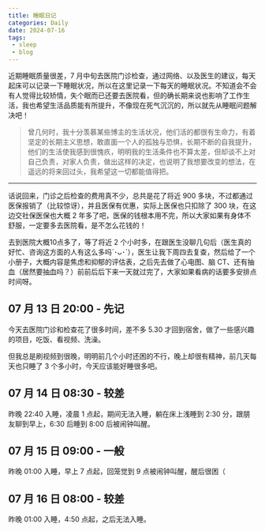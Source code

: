 ```yaml
---
title: 睡眠日记
categories: Daily
date: 2024-07-16
tags:
 - sleep
 - blog
---
```


近期睡眠质量很差，7 月中旬去医院门诊检查，通过网络、以及医生的建议，每天起床可以记录一下睡眠状况，所以在这里记录一下每天的睡眠状况。不知道会不会有人觉得比较矫情，失个眠而已还要去医院看，但的确长期来说也影响了工作生活，我也希望生活品质能有所提升，不像现在死气沉沉的，所以就先从睡眠问题解决吧！

<!-- more -->

> 曾几何时，我十分羡慕某些博主的生活状况，他们活的都很有生命力，有着坚定的长期主义思想，敢直面一个人的孤独与恐惧，长期不断的自我提升，他们的生活使我感到很愧疚，明明我的生活条件也不算太差，但却谈不上对自己负责，对家人负责，做出这样的决定，也说明了我想要改变的想法，在遥远的将来回过头，我希望这一切都能值得把。

---

话说回来，门诊之后检查的费用真不少，总共是花了将近 900 多块，不过都通过医保报销了（比较惊讶），并且医保有优惠，实际上医保也只扣除了 300 块，在这边交社保医保也大概 2 年多了吧，医保的钱根本用不完，所以大家如果有身体不舒服，一定要多去医院看，是不怎么花钱的！

去到医院大概10点多了，等了将近 2 个小时多，在跟医生没聊几句后（医生真的好忙、咨询这方面的人有这么多吗´･ᴗ･`），医生让我下周四去复查，然后给了一个小册子，大概内容是焦虑和抑郁的评估表，之后先去做了心电图、脑 CT、还有抽血（居然要抽血吗？）前前后后下来一天就过完了，大家如果看病的话要多安排点时间呀。


## 07 月 13 日 20:00 - 先记

今天去医院门诊和检查花了很多时间，差不多 5.30 才回到宿舍，做了一些感兴趣的项目，吃饭、看视频、洗澡。

但我总是刷视频到很晚，明明前几个小时还困的不行，晚上却很有精神，前几天每天也只睡了 3 个多小时，今天应该能好睡很多吧。

## 07 月 14 日 08:30 - 较差

昨晚 22:40 入睡，凌晨 1 点起，期间无法入睡，躺在床上浅睡到 2:30 分，跟朋友聊到早上，6:30 后睡到 8:00 后被闹钟叫醒。

## 07 月 15 日 09:00 - 一般

昨晚 01:00 入睡，早上 7 点起，回笼觉到 9 点被闹钟叫醒，醒后很困（

## 07 月 16 日 08:00 - 较差

昨晚 01:00 入睡，4:50 点起，之后无法入睡。

